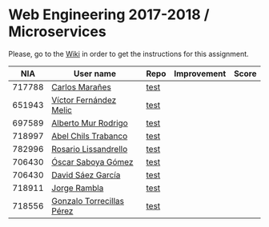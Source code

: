 # Web Engineering 2017-2018 / Microservices
Please, go to the [Wiki](https://github.com/UNIZAR-30246-WebEngineering/lab6-microservices/wiki) in order to get the instructions for this assignment.

| NIA    | User name | Repo | Improvement | Score
|--------|-----------|------|-------------|--------
| 717788 | [Carlos Marañes](https://github.com/carlosmn1997) |[test](https://github.com/carlosmn1997/lab6-microservices/tree/test) | |
| 651943 | [Víctor Fernández Melic](https://github.com/Melic93) |[test](https://github.com/Melic93/lab6-microservices/tree/test) | |
| 697589 | [Alberto Mur Rodrigo](https://github.com/697589) |[test](https://github.com/697589/lab6-microservices/tree/test) | |
| 718997 | [Abel Chils Trabanco](https://github.com/AbelChT) |[test](https://github.com/AbelChT/lab6-microservices/tree/test) | |
| 782996 | [Rosario Lissandrello](https://github.com/rslissa)|[test](https://github.com/rslissa/lab6-microservices/tree/test)    |       |
| 706430 | [Óscar Saboya Gómez](https://github.com/oscarsa) |[test](https://github.com/oscarsa/lab6-microservices/tree/test) | |
| 706430 | [David Sáez García](https://github.com/davidigea) |[test](https://github.com/davidigea/lab6-microservices/tree/test) | | 
| 718911 | [Jorge Rambla](https://github.com/jorgeRambla)      | [test](https://github.com/jorgeRambla/lab6-microservices/tree/test)  || 
| 718556 | [Gonzalo Torrecillas Pérez](https://github.com/gonzalotp) |[test](https://github.com/gonzalotp/lab6-microservices/tree/test) | |  
